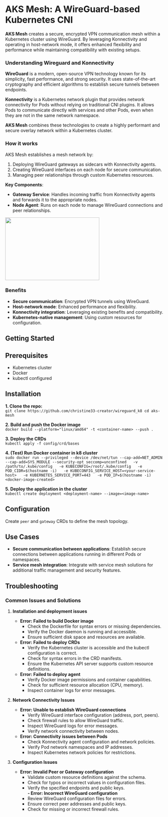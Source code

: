 # AKS Mesh: A WireGuard-based Kubernetes CNI

**AKS Mesh** creates a secure, encrypted VPN communication mesh within a Kubernetes cluster using WireGuard. By leveraging Konnectivity and operating in host-network mode, it offers enhanced flexibility and performance while maintaining compatibility with existing setups.

### Understanding Wireguard and Konnectivity

**WireGuard** is a modern, open-source VPN technology known for its simplicity, fast performance, and strong security. It uses state-of-the-art cryptography and efficient algorithms to establish secure tunnels between endpoints.

**Konnectivity** is a Kubernetes network plugin that provides network connectivity for Pods without relying on traditional CNI plugins. It allows Pods to communicate directly with services and other Pods, even when they are not in the same network namespace.

**AKS Mesh** combines these technologies to create a highly performant and secure overlay network within a Kubernetes cluster.

### How it works

AKS Mesh establishes a mesh network by:

1. Deploying WireGuard gateways as sidecars with Konnectivity agents.
2. Creating WireGuard interfaces on each node for secure communication.
3. Managing peer relationships through custom Kubernetes resources.
   
**Key Components**:

- **Gateway Service**: Handles incoming traffic from Konnectivity agents and forwards it to the appropriate nodes.
- **Node Agent**: Runs on each node to manage WireGuard connections and peer relationships.

<img src="https://github.com/christine33-creator/wireguard_k8/assets/119143674/62b7b3b8-de71-4603-abcc-89a266e61710" width="300" height="200">


### Benefits

- **Secure communication**: Encrypted VPN tunnels using WireGuard.
- **Host-network mode**: Enhanced performance and flexibility.
- **Konnectivity integration**: Leveraging existing benefits and compatibility.
- **Kubernetes-native management**: Using custom resources for configuration.

## Getting Started

## Prerequisites

- Kubernetes cluster
- Docker
- kubectl configured

## Installation

**1. Clone the repo:**  
`git clone https://github.com/christine33-creator/wireguard_k8
cd aks-mesh`

**2. Build and push the Docker image**  
`docker build --platform="linux/amd64" -t <container-name> --push .`

**3. Deploy the CRDs**  
`kubectl apply -f config/crd/bases`

**4. (Test) Run Docker container in k8 cluster**  
`sudo docker run --privileged --device /dev/net/tun --cap-add=NET_ADMIN --cap-add=SYS_MODULE --security-opt seccomp=unconfined  
-v /path/to/.kube/config  
-e KUBECONFIG=/root/.kube/config  
-e POD_CIDR=$(hostname -i)  
-e KUBECONFIG_SERVICE_HOST=<your-service-host>  
-e KUBERNETES_SERVICE_PORT=443  
-e POD_IP=$(hostname -i)  
<docker-image-created>`

**5. Deploy the application in the cluster**  
`kubectl create deployment <deployment-name> --image=<image-name>`


## Configuration

Create `peer` and `gateway` CRDs to define the mesh topology.

## Use Cases

- **Secure communication between applications**: Establish secure connections between applications running in different Pods or namespaces.
- **Service mesh integration**: Integrate with service mesh solutions for additional traffic management and security features.

## Troubleshooting

### Common Issues and Solutions

1. **Installation and deployment issues**
   - **Error: Failed to build Docker image**
      - Check the Dockerfile for syntax errors or missing dependencies.
      - Verify the Docker daemon is running and accessible.
      - Ensure sufficient disk space and resources are available.
   - **Error: Failed to deploy CRDs**
      - Verify the Kubernetes cluster is accessible and the kubectl configuration is correct.
      - Check for syntax errors in the CRD manifests.
      - Ensure the Kubernetes API server supports custom resource definitions.
   - **Error: Failed to deploy agent**
      - Verify Docker image permissions and container capabilities.
      - Check for sufficient resource allocation (CPU, memory).
      - Inspect container logs for error messages.
 
2. **Network Connectivity Issues**
   - **Error: Unable to establish WireGuard connections**
      - Verify WireGuard interface configuration (address, port, peers).
      - Check firewall rules to allow WireGuard traffic.
      - Inspect WireGuard logs for error messages.
      - Verify network connectivity between nodes.
   - **Error: Connectivity issues between Pods**
      - Check Konnectivity agent configuration and network policies.
      - Verify Pod network namespaces and IP addresses.
      - Inspect Kubernetes network policies for restrictions.

3. **Configuration Issues**
   - **Error: Invalid Peer or Gateway configuration**
      - Validate custom resource definitions against the schema.
      - Check for typos or incorrect values in configuration files.
      - Verify the specified endpoints and public keys.  
   **- Error: Incorrect WireGuard configuration**
      - Review WireGuard configuration files for errors.
      - Ensure correct peer addresses and public keys.
      - Check for missing or incorrect firewall rules.

